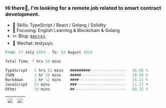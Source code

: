 ### Hi there👋, I'm looking for a remote job related to smart contract development.


- 🔨 Skills: TypeScript / React / Golang / Solidity
- 🎯 Focusing: English Learning & Blockchain & Golang
- ✏️ Blog: [esc\<x\>](https://escx.github.io)
- 💬 Wechat: testyuyu


<!--START_SECTION:waka-->

```rust
From: 27 July 2024 - To: 03 August 2024

Total Time: 7 hrs 59 mins

TypeScript   2 hrs 55 mins   #########----------------   36.65 %
JSON         1 hr 28 mins    #####--------------------   18.54 %
Markdown     1 hr 12 mins    ####---------------------   15.21 %
JavaScript   53 mins         ###----------------------   11.17 %
Other        39 mins         ##-----------------------   08.15 %
```

<!--END_SECTION:waka-->


| <img align="center" src="https://github-readme-stats.vercel.app/api/?username=escX&show_icons=true&theme=buefy&hide_border=true&card_width=500" /> | <img align="center" src="https://github-readme-stats.vercel.app/api/top-langs/?username=escX&layout=compact&theme=buefy&hide_border=true&card_width=500" /> |
| ------------- | ------------- |
